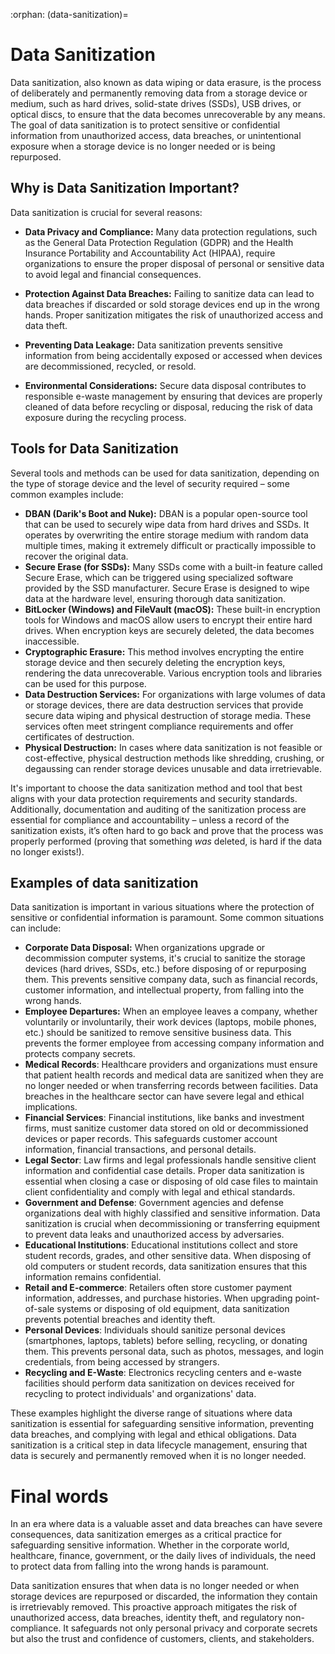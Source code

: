 :orphan:
(data-sanitization)=

# Data Sanitization

Data sanitization, also known as data wiping or data erasure, is the process of deliberately and permanently removing data from a storage device or medium, such as hard drives, solid-state drives (SSDs), USB drives, or optical discs, to ensure that the data becomes unrecoverable by any means. The goal of data sanitization is to protect sensitive or confidential information from unauthorized access, data breaches, or unintentional exposure when a storage device is no longer needed or is being repurposed.



## Why is Data Sanitization Important?

Data sanitization is crucial for several reasons:

- **Data Privacy and Compliance:** Many data protection regulations, such as the General Data Protection Regulation (GDPR) and the Health Insurance Portability and Accountability Act (HIPAA), require organizations to ensure the proper disposal of personal or sensitive data to avoid legal and financial consequences.

- **Protection Against Data Breaches:** Failing to sanitize data can lead to data breaches if discarded or sold storage devices end up in the wrong hands. Proper sanitization mitigates the risk of unauthorized access and data theft.

- **Preventing Data Leakage:** Data sanitization prevents sensitive information from being accidentally exposed or accessed when devices are decommissioned, recycled, or resold.

- **Environmental Considerations:** Secure data disposal contributes to responsible e-waste management by ensuring that devices are properly cleaned of data before recycling or disposal, reducing the risk of data exposure during the recycling process.

  

## Tools for Data Sanitization

Several tools and methods can be used for data sanitization, depending on the type of storage device and the level of security required – some common examples include: 

- **DBAN (Darik's Boot and Nuke):** DBAN is a popular open-source tool that can be used to securely wipe data from hard drives and SSDs. It operates by overwriting the entire storage medium with random data multiple times, making it extremely difficult or practically impossible to recover the original data.
- **Secure Erase (for SSDs):** Many SSDs come with a built-in feature called Secure Erase, which can be triggered using specialized software provided by the SSD manufacturer. Secure Erase is designed to wipe data at the hardware level, ensuring thorough data sanitization.
- **BitLocker (Windows) and FileVault (macOS):** These built-in encryption tools for Windows and macOS allow users to encrypt their entire hard drives. When encryption keys are securely deleted, the data becomes inaccessible.
- **Cryptographic Erasure:** This method involves encrypting the entire storage device and then securely deleting the encryption keys, rendering the data unrecoverable. Various encryption tools and libraries can be used for this purpose.
- **Data Destruction Services:** For organizations with large volumes of data or storage devices, there are data destruction services that provide secure data wiping and physical destruction of storage media. These services often meet stringent compliance requirements and offer certificates of destruction.
- **Physical Destruction:** In cases where data sanitization is not feasible or cost-effective, physical destruction methods like shredding, crushing, or degaussing can render storage devices unusable and data irretrievable.

It's important to choose the data sanitization method and tool that best aligns with your data protection requirements and security standards. Additionally, documentation and auditing of the sanitization process are essential for compliance and accountability – unless a record of the sanitization exists, it’s often hard to go back and prove that the process was properly performed (proving that something *was* deleted, is hard if the data no longer exists!).

 

## Examples of data sanitization

Data sanitization is important in various situations where the protection of sensitive or confidential information is paramount. Some common situations can include:

- **Corporate Data Disposal:** When organizations upgrade or decommission computer systems, it's crucial to sanitize the storage devices (hard drives, SSDs, etc.) before disposing of or repurposing them. This prevents sensitive company data, such as financial records, customer information, and intellectual property, from falling into the wrong hands.
- **Employee Departures:** When an employee leaves a company, whether voluntarily or involuntarily, their work devices (laptops, mobile phones, etc.) should be sanitized to remove sensitive business data. This prevents the former employee from accessing company information and protects company secrets.
- **Medical Records**: Healthcare providers and organizations must ensure that patient health records and medical data are sanitized when they are no longer needed or when transferring records between facilities. Data breaches in the healthcare sector can have severe legal and ethical implications.
- **Financial Services**: Financial institutions, like banks and investment firms, must sanitize customer data stored on old or decommissioned devices or paper records. This safeguards customer account information, financial transactions, and personal details.
- **Legal Sector**: Law firms and legal professionals handle sensitive client information and confidential case details. Proper data sanitization is essential when closing a case or disposing of old case files to maintain client confidentiality and comply with legal and ethical standards.
- **Government and Defense**: Government agencies and defense organizations deal with highly classified and sensitive information. Data sanitization is crucial when decommissioning or transferring equipment to prevent data leaks and unauthorized access by adversaries.
- **Educational Institutions**: Educational institutions collect and store student records, grades, and other sensitive data. When disposing of old computers or student records, data sanitization ensures that this information remains confidential.
- **Retail and E-commerce**: Retailers often store customer payment information, addresses, and purchase histories. When upgrading point-of-sale systems or disposing of old equipment, data sanitization prevents potential breaches and identity theft.
- **Personal Devices**: Individuals should sanitize personal devices (smartphones, laptops, tablets) before selling, recycling, or donating them. This prevents personal data, such as photos, messages, and login credentials, from being accessed by strangers.
- **Recycling and E-Waste**: Electronics recycling centers and e-waste facilities should perform data sanitization on devices received for recycling to protect individuals' and organizations' data.

These examples highlight the diverse range of situations where data sanitization is essential for safeguarding sensitive information, preventing data breaches, and complying with legal and ethical obligations. Data sanitization is a critical step in data lifecycle management, ensuring that data is securely and permanently removed when it is no longer needed.

# Final words

In an era where data is a valuable asset and data breaches can have severe consequences, data sanitization emerges as a critical practice for safeguarding sensitive information. Whether in the corporate world, healthcare, finance, government, or the daily lives of individuals, the need to protect data from falling into the wrong hands is paramount.

Data sanitization ensures that when data is no longer needed or when storage devices are repurposed or discarded, the information they contain is irretrievably removed. This proactive approach mitigates the risk of unauthorized access, data breaches, identity theft, and regulatory non-compliance. It safeguards not only personal privacy and corporate secrets but also the trust and confidence of customers, clients, and stakeholders.

 

 
